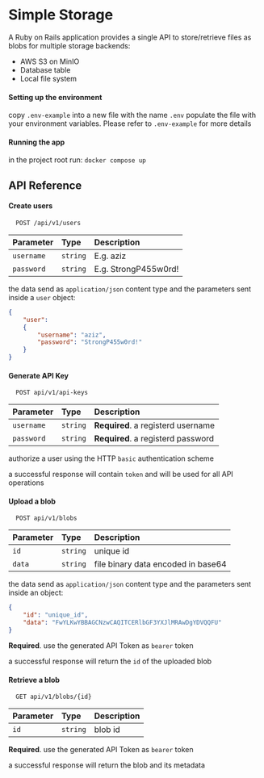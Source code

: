 #  Simple Storage 

A Ruby on Rails application provides a single API to store/retrieve files as blobs for multiple storage backends:

-   AWS S3 on MinIO
-   Database table
-   Local file system


#### Setting up the environment

copy `.env-example` into a new file with the name `.env`
populate the file with your environment variables. Please refer to `.env-example` for more details

#### Running the app
in the project root run:
 `docker compose up`


## API Reference

#### Create users 

```http
  POST /api/v1/users
```

| Parameter | Type     | Description                |
| :-------- | :------- | :------------------------- |
| `username` | `string` | E.g. aziz |
| `password` | `string` | E.g. StrongP455w0rd! |

the data send as `application/json` content type and the parameters sent inside a `user` object:

```json
{
    "user": 
    {
        "username": "aziz",
        "password": "StrongP455w0rd!"
    }
}
```

#### Generate API Key 

```http
  POST api/v1/api-keys 
```

| Parameter | Type     | Description                |
| :-------- | :------- | :------------------------- |
| `username` | `string` | **Required**. a registerd username |
| `password` | `string` | **Required**. a registerd password |

authorize a user using the HTTP `basic` authentication scheme

a successful response will contain `token` and will be used for all API operations

#### Upload a blob  

```http
  POST api/v1/blobs 
```

| Parameter | Type     | Description                |
| :-------- | :------- | :------------------------- |
| `id` | `string` | unique id |
| `data` | `string` | file binary data encoded in base64 |

the data send as `application/json` content type and the parameters sent inside an object:

```json
{
    "id": "unique_id",
    "data": "FwYLKwYBBAGCNzwCAQITCERlbGF3YXJlMRAwDgYDVQQFU"
}
```

**Required**. use the generated API Token as `bearer` token 

a successful response will return the `id` of the uploaded blob

#### Retrieve a blob  

```http
  GET api/v1/blobs/{id}
```

| Parameter | Type     | Description                |
| :-------- | :------- | :------------------------- |
| `id` | `string` | blob id |

**Required**. use the generated API Token as `bearer` token 

a successful response will return the blob and its metadata






